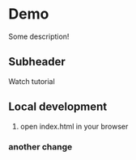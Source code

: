 # Demo

Some description!

## Subheader

Watch tutorial

## Local development

1. open index.html in your browser

### another change